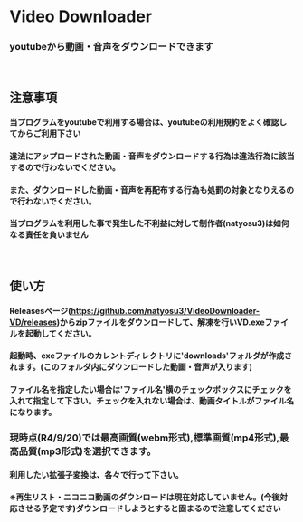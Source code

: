 # Video Downloader
### youtubeから動画・音声をダウンロードできます
<br>

## **注意事項**
#### 当プログラムをyoutubeで利用する場合は、youtubeの利用規約をよく確認してからご利用下さい
#### 違法にアップロードされた動画・音声をダウンロードする行為は違法行為に該当するので行わないでください。
#### また、ダウンロードした動画・音声を再配布する行為も処罰の対象となりえるので行わないでください。
#### 当プログラムを利用した事で発生した不利益に対して制作者(natyosu3)は如何なる責任を負いません
<br>

## **使い方**
#### Releasesページ(https://github.com/natyosu3/VideoDownloader-VD/releases)からzipファイルをダウンロードして、解凍を行いVD.exeファイルを起動してください。
#### 起動時、exeファイルのカレントディレクトリに'downloads'フォルダが作成されます。(このフォルダ内にダウンロードした動画・音声が入ります)
#### ファイル名を指定したい場合は'ファイル名'横のチェックボックスにチェックを入れて指定して下さい。チェックを入れない場合は、動画タイトルがファイル名になります。
### 現時点(R4/9/20)では最高画質(webm形式),標準画質(mp4形式),最高品質(mp3形式)を選択できます。
#### 利用したい拡張子変換は、各々で行って下さい。
#### **※再生リスト・ニコニコ動画のダウンロードは現在対応していません。(今後対応させる予定です)ダウンロードしようとすると固まるので注意してください**